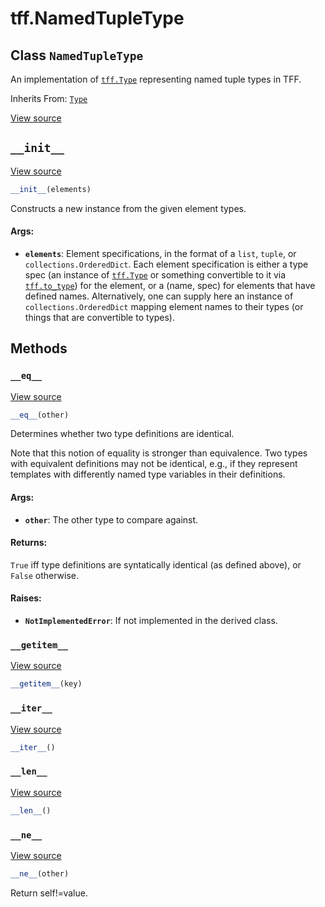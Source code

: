 <div itemscope itemtype="http://developers.google.com/ReferenceObject">
<meta itemprop="name" content="tff.NamedTupleType" />
<meta itemprop="path" content="Stable" />
<meta itemprop="property" content="__eq__"/>
<meta itemprop="property" content="__getitem__"/>
<meta itemprop="property" content="__init__"/>
<meta itemprop="property" content="__iter__"/>
<meta itemprop="property" content="__len__"/>
<meta itemprop="property" content="__ne__"/>
</div>

# tff.NamedTupleType

## Class `NamedTupleType`

An implementation of <a href="../tff/Type.md"><code>tff.Type</code></a>
representing named tuple types in TFF.

Inherits From: [`Type`](../tff/Type.md)

<a target="_blank" href="http://github.com/tensorflow/federated/tree/master/tensorflow_federated/python/core/api/computation_types.py">View
source</a>

<!-- Placeholder for "Used in" -->

<h2 id="__init__"><code>__init__</code></h2>

<a target="_blank" href="http://github.com/tensorflow/federated/tree/master/tensorflow_federated/python/core/api/computation_types.py">View
source</a>

```python
__init__(elements)
```

Constructs a new instance from the given element types.

#### Args:

*   <b>`elements`</b>: Element specifications, in the format of a `list`,
    `tuple`, or `collections.OrderedDict`. Each element specification is either
    a type spec (an instance of
    <a href="../tff/Type.md"><code>tff.Type</code></a> or something convertible
    to it via <a href="../tff/to_type.md"><code>tff.to_type</code></a>) for the
    element, or a (name, spec) for elements that have defined names.
    Alternatively, one can supply here an instance of `collections.OrderedDict`
    mapping element names to their types (or things that are convertible to
    types).

## Methods

<h3 id="__eq__"><code>__eq__</code></h3>

<a target="_blank" href="http://github.com/tensorflow/federated/tree/master/tensorflow_federated/python/core/api/computation_types.py">View
source</a>

```python
__eq__(other)
```

Determines whether two type definitions are identical.

Note that this notion of equality is stronger than equivalence. Two types with
equivalent definitions may not be identical, e.g., if they represent templates
with differently named type variables in their definitions.

#### Args:

*   <b>`other`</b>: The other type to compare against.

#### Returns:

`True` iff type definitions are syntatically identical (as defined above), or
`False` otherwise.

#### Raises:

*   <b>`NotImplementedError`</b>: If not implemented in the derived class.

<h3 id="__getitem__"><code>__getitem__</code></h3>

<a target="_blank" href="http://github.com/tensorflow/federated/tree/master/tensorflow_federated/python/common_libs/anonymous_tuple.py">View
source</a>

```python
__getitem__(key)
```

<h3 id="__iter__"><code>__iter__</code></h3>

<a target="_blank" href="http://github.com/tensorflow/federated/tree/master/tensorflow_federated/python/common_libs/anonymous_tuple.py">View
source</a>

```python
__iter__()
```

<h3 id="__len__"><code>__len__</code></h3>

<a target="_blank" href="http://github.com/tensorflow/federated/tree/master/tensorflow_federated/python/common_libs/anonymous_tuple.py">View
source</a>

```python
__len__()
```

<h3 id="__ne__"><code>__ne__</code></h3>

<a target="_blank" href="http://github.com/tensorflow/federated/tree/master/tensorflow_federated/python/common_libs/anonymous_tuple.py">View
source</a>

```python
__ne__(other)
```

Return self!=value.
